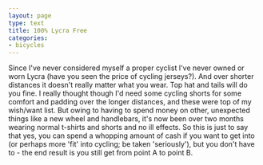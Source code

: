 ```yaml
---
layout: page
type: text
title: 100% Lycra Free
categories: 
- bicycles
---
```

Since I've never considered myself a proper cyclist I've never owned or worn Lycra (have you seen the price of cycling jerseys?). And over shorter distances it doesn't really matter what you wear. Top hat and tails will do you fine. I really thought though I'd need some cycling shorts for some comfort and padding over the longer distances, and these were top of my wish/want list. But owing to having to spend money on other, unexpected things like a new wheel and handlebars, it's now been over two months wearing normal t-shirts and shorts and no ill effects. So this is just to say that yes, you can spend a whopping amount of cash if you want to get into (or perhaps more 'fit' into cycling; be taken 'seriously'), but you don't have to - the end result is you still get from point A to point B. 
